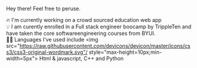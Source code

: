 Hey there! Feel free to peruse.

🔥 I'm currently working on a crowd sourced education web app </br>
💡 I am curently enrolled in a Full stack engineer boocamp by TrippleTen and have taken the core softwareengineering courses from BYUI. </br>
👨‍💻 Languages I've used include <img src="https://raw.githubusercontent.com/devicons/devicon/master/icons/css3/css3-original-wordmark.svg"/ style="max-height=10px;min-width=5px"> Html & javascript, C++ and Python
